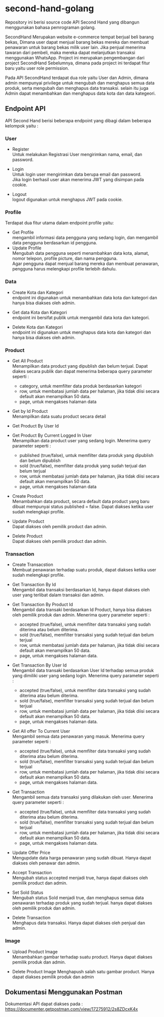 # second-hand-golang

Repository ini berisi source code API Second Hand yang dibangun menggunakan bahasa pemrograman golang.

SecondHand Merupakan website e-commerce tempat berjual beli barang bekas, Dimana user dapat menjual barang bekas mereka dan membuat penawaran untuk barang bekas milik user lain. Jika penjual menerima tawaran dari pembeli, maka mereka dapat melanjutkan transaksi menggunakan WhatsApp. Project ini merupakan pengembangan dari project SecondHand Sebelumnya, dimana pada project ini terdapat fitur baru yaitu user role permission.

Pada API SecondHand terdapat dua role yaitu User dan Admin, dimana admin mempunyai privilege untuk mengubah dan menghapus semua data produk, serta mengubah dan menghapus data transaksi. selain itu juga Admin dapat menambahkan dan menghapus data kota dan data kategeori.

## Endpoint API

API Second Hand berisi beberapa endpoint yang dibagi dalam beberapa kelompok yaitu :

### User 
- Register  
Untuk melakukan Registrasi User mengirimkan nama, email, dan password.

- Login  
Untuk login user mengirimkan data berupa email dan password.  
Jika login berhasil user akan menerima JWT yang disimpan pada cookie.

- Logout  
logout digunakan untuk menghapus JWT pada cookie.  

### Profile 
Terdapat dua fitur utama dalam endpoint profile yaitu:  
- Get Profile  
mengambil informasi data pengguna yang sedang login, dan mengambil data pengguna berdasarkan id pengguna.  
- Update Profile  
Mengubah data pengguna seperti menambahkan data kota, alamat, nomor telepon, profile picture, dan nama pengguna.  
Agar pengguna dapat menjual barang mereka dan membuat penawaran, pengguna harus melengkapi profile terlebih dahulu.

### Data 
- Create Kota dan Kategori  
endpoint ini digunakan untuk menambahkan data kota dan kategori dan hanya bisa diakses oleh admin.  

- Get data Kota dan Kategori  
endpoint ini bersifat publik untuk mengambil data kota dan kategori.

- Delete Kota dan Kategori  
endpoint ini digunakan untuk menghapus data kota dan kategori dan hanya bisa diakses oleh admin.

### Product
- Get All Product  
Menampilkan data product yang dipublish dan belum terjual. Dapat diakes secara publik dan dapat menerima beberapa query parameter seperti :  
    - category, untuk memfilter data produk berdasarkan kategori
    - row, untuk membatasi jumlah data per halaman, jika tidak diisi secara default akan menampilkan 50 data.
    - page, untuk mengakses halaman data

- Get by Id Product  
Menampilkan data suatu product secara detail

- Get Product By User Id

- Get Product By Current Logged In User  
Menampilkan data product user yang sedang login. Menerima query parameter seperti :  
    - published (true/false), untuk memfilter data produk yang dipublish dan belum dipublish
    - sold (true/false), memfilter data produk yang sudah terjual dan belum terjual
    - row, untuk membatasi jumlah data per halaman, jika tidak diisi secara default akan menampilkan 50 data.
    - page, untuk mengakses halaman data

- Create Product  
Menambahkan data product, secara default data product yang baru dibuat mempunyai status published = false. Dapat diakses ketika user sudah melengkapi profile. 

- Update Product  
Dapat diakses oleh pemilik product dan admin.

- Delete Product  
Dapat diakses oleh pemilik product dan admin.

### Transaction
- Create Transacstion  
Membuat penawaran terhadap suatu produk, dapat diakses ketika user sudah melengkapi profile.  

- Get Transaction By Id  
Mengambil data transaksi berdasarkan Id, hanya dapat diakses oleh user yang terlibat dalam transaksi dan admin.

- Get Transaction By Product Id  
Mengambil data transaki berdasarkan Id Product, hanya bisa diakses oleh pemilik produk dan admin. Menerima query parameter seperti :  
    - accepted (true/false), untuk memfilter data transaksi yang sudah diterima atau belum diterima.
    - sold (true/false), memfilter transaksi yang sudah terjual dan belum terjual
    - row, untuk membatasi jumlah data per halaman, jika tidak diisi secara default akan menampilkan 50 data.
    - page, untuk mengakses halaman data.  

- Get Transaction By User Id  
Mengambil data transaki berdasarkan User Id terhadap semua produk yang dimiliki user yang sedang login. Menerima query parameter seperti :  
    - accepted (true/false), untuk memfilter data transaksi yang sudah diterima atau belum diterima.
    - sold (true/false), memfilter transaksi yang sudah terjual dan belum terjual
    - row, untuk membatasi jumlah data per halaman, jika tidak diisi secara default akan menampilkan 50 data.
    - page, untuk mengakses halaman data.  

- Get All offer To Current User  
Mengambil semua data penawaran yang masuk. Menerima query parameter seperti :  
    - accepted (true/false), untuk memfilter data transaksi yang sudah diterima atau belum diterima.
    - sold (true/false), memfilter transaksi yang sudah terjual dan belum terjual
    - row, untuk membatasi jumlah data per halaman, jika tidak diisi secara default akan menampilkan 50 data.
    - page, untuk mengakses halaman data.    

- Get Transaction  
Mengambil semua data transaksi yang dilakukan oleh user. Menerima query parameter seperti :  
    - accepted (true/false), untuk memfilter data transaksi yang sudah diterima atau belum diterima.
    - sold (true/false), memfilter transaksi yang sudah terjual dan belum terjual
    - row, untuk membatasi jumlah data per halaman, jika tidak diisi secara default akan menampilkan 50 data.
    - page, untuk mengakses halaman data.   

- Update Offer Price  
Mengupdate data harga penawaran yang sudah dibuat. Hanya dapat diakses oleh penawar dan admin.

- Accept Transaction  
Mengubah status accepted menjadi true, hanya dapat diakses oleh pemilik product dan admin.

- Set Sold Status  
Mengubah status Sold menjadi true, dan menghapus semua data penawaran terhadap produk yang sudah terjual. hanya dapat diakses oleh pemilik produk dan admin.

- Delete Transaction  
Menghapus data transaksi. Hanya dapat diakses oleh penjual dan admin.

### Image
- Upload Product Image  
Menambahkan gambar terhadap suatu product. Hanya dapat diakses pemilik produk dan admin.

- Delete Product Image
Menghapush salah satu gambar product. Hanya dapat diakses pemilik produk dan admin

## Dokumentasi Menggunakan Postman
Dokumentasi API dapat diakses pada :
https://documenter.getpostman.com/view/17275912/2s8ZDcxK4x

